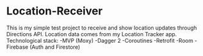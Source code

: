 # Location-Receiver
This is my simple test project to receive and show location updates through Directions API.
Location data comes from my Location Tracker app.
Technological stack:
-MVP (Moxy)
-Dagger 2
-Coroutines
-Retrofit
-Room
-Firebase (Auth and Firestore)
